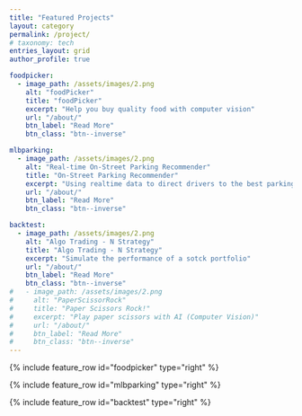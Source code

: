```yaml
---
title: "Featured Projects"
layout: category
permalink: /project/
# taxonomy: tech
entries_layout: grid
author_profile: true

foodpicker:
  - image_path: /assets/images/2.png
    alt: "foodPicker"
    title: "foodPicker"
    excerpt: "Help you buy quality food with computer vision"
    url: "/about/"
    btn_label: "Read More"
    btn_class: "btn--inverse"

mlbparking:
  - image_path: /assets/images/2.png
    alt: "Real-time On-Street Parking Recommender"
    title: "On-Street Parking Recommender"
    excerpt: "Using realtime data to direct drivers to the best parking spot"
    url: "/about/"
    btn_label: "Read More"
    btn_class: "btn--inverse"

backtest:
  - image_path: /assets/images/2.png
    alt: "Algo Trading - N Strategy"
    title: "Algo Trading - N Strategy"
    excerpt: "Simulate the performance of a sotck portfolio"
    url: "/about/"
    btn_label: "Read More"
    btn_class: "btn--inverse"
#   - image_path: /assets/images/2.png
#     alt: "PaperScissorRock"
#     title: "Paper Scissors Rock!"
#     excerpt: "Play paper scissors with AI (Computer Vision)"
#     url: "/about/"
#     btn_label: "Read More"
#     btn_class: "btn--inverse"
---
```


{% include feature_row id="foodpicker" type="right" %}

{% include feature_row id="mlbparking" type="right" %}

{% include feature_row id="backtest" type="right" %}

